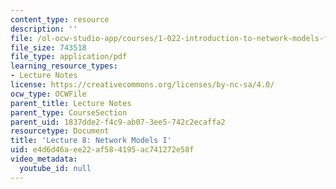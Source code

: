 ```yaml
---
content_type: resource
description: ''
file: /ol-ocw-studio-app/courses/1-022-introduction-to-network-models-fall-2018/e4d6d46aee22af584195ac741272e58f_MIT1_022F18_lec8.pdf
file_size: 743518
file_type: application/pdf
learning_resource_types:
- Lecture Notes
license: https://creativecommons.org/licenses/by-nc-sa/4.0/
ocw_type: OCWFile
parent_title: Lecture Notes
parent_type: CourseSection
parent_uid: 1837dde2-f4c9-ab07-3ee5-742c2ecaffa2
resourcetype: Document
title: 'Lecture 8: Network Models I'
uid: e4d6d46a-ee22-af58-4195-ac741272e58f
video_metadata:
  youtube_id: null
---
```

